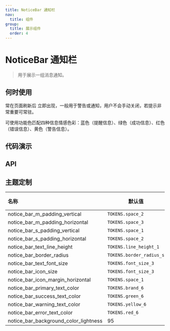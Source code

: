 ```yaml
---
title: NoticeBar 通知栏
nav:
  title: 组件
group:
  title: 展示组件
  order: 4
---
```


# NoticeBar 通知栏

> 用于展示一组消息通知。

## 何时使用

常在页面刷新后 立即出现，一般用于警告或通知，用户不会手动关闭，若提示非常重要可常驻。

可使用功能色匹配四种信息情感色彩：蓝色（提醒信息）、绿色（成功信息）、红色（错误信息）、黄色（警告信息）。

## 代码演示

<code src="./__fixtures__/base.tsx"></code>

<code src="./__fixtures__/status.tsx"></code>

<code src="./__fixtures__/size.tsx"></code>

<code src="./__fixtures__/mode.tsx"></code>

<code src="./__fixtures__/custom.tsx"></code>

## API

## 主题定制

| 名称                                  | 默认值                   | 描述 |
| :------------------------------------ | ------------------------ | ---- |
| notice_bar_m_padding_vertical         | `TOKENS.space_2`         | -    |
| notice_bar_m_padding_horizontal       | `TOKENS.space_3`         | -    |
| notice_bar_s_padding_vertical         | `TOKENS.space_1`         | -    |
| notice_bar_s_padding_horizontal       | `TOKENS.space_2`         | -    |
| notice_bar_text_line_height           | `TOKENS.line_height_1`   | -    |
| notice_bar_border_radius              | `TOKENS.border_radius_s` | -    |
| notice_bar_text_font_size             | `TOKENS.font_size_3`     | -    |
| notice_bar_icon_size                  | `TOKENS.font_size_3`     | -    |
| notice_bar_icon_margin_horizontal     | `TOKENS.space_1`         | -    |
| notice_bar_primary_text_color         | `TOKENS.brand_6`         | -    |
| notice_bar_success_text_color         | `TOKENS.green_6`         | -    |
| notice_bar_warning_text_color         | `TOKENS.yellow_6`        | -    |
| notice_bar_error_text_color           | `TOKENS.red_6`           | -    |
| notice_bar_background_color_lightness | 95                       | -    |
